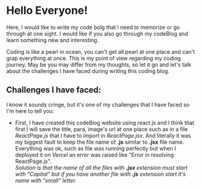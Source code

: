 <h1>Hello Everyone!</h1>
<p>Here, I would like to write my code bolg that I need to memorize or go through at one sight. I would like if you also go through my codeBlog and learn something new and interesting.</p>
<p>Coding is like a pearl in ocean, you can't get all pearl at one place and can't grap everything at once. This is my point of view regarding my coding journey. May be you may differ from my thoughts, so let it go and let's talk about the challenges I have faced during writing this coding blog.</p>
<h2>Challenges I have faced:</h2>
<p>I know it sounds cringe, but it's one of my challenges that I have faced so I'm here to tell you:</p>
<ul>
  <li>First, I have created this codeBlog website using react.js and I think that first I will save the title, para, image's url at one place such as in a file <em>ReactPage.js</em> that I have to import in <em>ReactPage.jsx</em>. And literally it was my biggest fault to keep the file name of <strong>.js</strong> similar to <strong>.jsx</strong> file name. Everything was ok, such as file was running perfectly but when I deployed it on <em>Vercel</em> an error was raised like "Error in resolving ReactPage.js".</li>
  <em>Solution is that the name of all the files with <strong>.jsx</strong> extension must start with "Capital" but if you have another file with <strong>.js</strong> extension start it's name with "small" letter.</em>
</ul>
